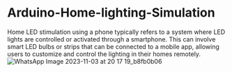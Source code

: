 # Arduino-Home-lighting-Simulation
Home LED stimulation using a phone typically refers to a system where LED lights are controlled or activated through a smartphone. This can involve smart LED bulbs or strips that can be connected to a mobile app, allowing users to customize and control the lighting in their homes remotely. 
![WhatsApp Image 2023-11-03 at 20 17 19_b8fb0b06](https://github.com/Anany1123/Arduino-Home-lighting-Simulation/assets/130625759/ca66966f-bddc-48cf-a791-e70cf33eb08e)
